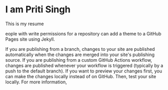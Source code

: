 # I am Priti Singh #
This is my resume

eople with write permissions for a repository can add a theme to a GitHub Pages site using Jekyll.

If you are publishing from a branch, changes to your site are published automatically when the changes are merged into your site's publishing source. If you are publishing from a custom GitHub Actions workflow, changes are published whenever your workflow is triggered (typically by a push to the default branch). If you want to preview your changes first, you can make the changes locally instead of on GitHub. Then, test your site locally. For more information, 
